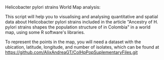 Helicobacter pylori strains World Map analysis:

This script will help you to visualising and analysing quantitative and spatial data about Helicobacter pylori strains included in the article "Ancestry of H. pylori strains shapes the population structure of in Colombia" in a world map, using some R software's libraries.


To represent the points in the map, you will need a dataset with the ubication, latitude, longitude, and number of isolates, which can be found at https://github.com/AlixAndreaGT/ColHpPopSuplementaryFiles.git 
